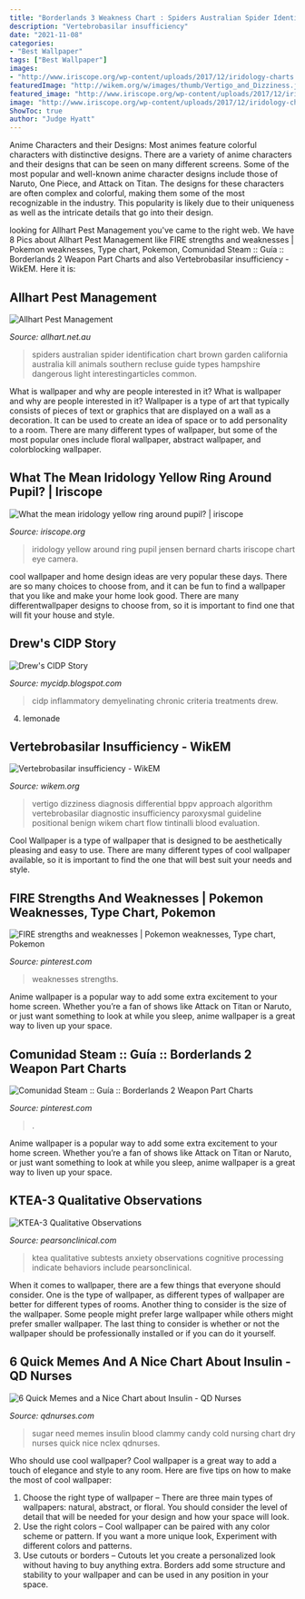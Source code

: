 ```yaml
---
title: "Borderlands 3 Weakness Chart : Spiders Australian Spider Identification Chart Brown Garden California Australia Kill Animals Southern Recluse Guide Types Hampshire Dangerous Light Interestingarticles Common"
description: "Vertebrobasilar insufficiency"
date: "2021-11-08"
categories:
- "Best Wallpaper"
tags: ["Best Wallpaper"]
images:
- "http://www.iriscope.org/wp-content/uploads/2017/12/iridology-charts.jpeg"
featuredImage: "http://wikem.org/w/images/thumb/Vertigo_and_Dizziness.jpg/300px-Vertigo_and_Dizziness.jpg"
featured_image: "http://www.iriscope.org/wp-content/uploads/2017/12/iridology-charts.jpeg"
image: "http://www.iriscope.org/wp-content/uploads/2017/12/iridology-charts.jpeg"
ShowToc: true
author: "Judge Hyatt"
---
```



Anime Characters and their Designs: Most animes feature colorful characters with distinctive designs.
There are a variety of anime characters and their designs that can be seen on many different screens. Some of the most popular and well-known anime character designs include those of Naruto, One Piece, and Attack on Titan. The designs for these characters are often complex and colorful, making them some of the most recognizable in the industry. This popularity is likely due to their uniqueness as well as the intricate details that go into their design.

	

		
looking for Allhart Pest Management you've came to the right web. We have 8 Pics about Allhart Pest Management like FIRE strengths and weaknesses | Pokemon weaknesses, Type chart, Pokemon, Comunidad Steam :: Guía :: Borderlands 2 Weapon Part Charts and also Vertebrobasilar insufficiency - WikEM. Here it is:
		
    
## Allhart Pest Management

<img loading=lazy src="http://allhart.net.au/img/australian-spiders.jpg" onerror="this.onerror=null;this.src='https://tse2.mm.bing.net/th?id=OIP.3YArMKXfcLwm9WFZnQ0t8wHaHn&amp;pid=15.1';" alt="Allhart Pest Management">

_Source: allhart.net.au_

>spiders australian spider identification chart brown garden california australia kill animals southern recluse guide types hampshire dangerous light interestingarticles common. 

	

What is wallpaper and why are people interested in it?
What is wallpaper and why are people interested in it?
Wallpaper is a type of art that typically consists of pieces of text or graphics that are displayed on a wall as a decoration. It can be used to create an idea of space or to add personality to a room. There are many different types of wallpaper, but some of the most popular ones include floral wallpaper, abstract wallpaper, and colorblocking wallpaper.

    
## What The Mean Iridology Yellow Ring Around Pupil? | Iriscope

<img loading=lazy src="http://www.iriscope.org/wp-content/uploads/2017/12/iridology-charts.jpeg" onerror="this.onerror=null;this.src='https://tse3.mm.bing.net/th?id=OIP.u25oSr6D5hIbhxqxkyiaYwHaFY&amp;pid=15.1';" alt="What the mean iridology yellow ring around pupil? | iriscope">

_Source: iriscope.org_

>iridology yellow around ring pupil jensen bernard charts iriscope chart eye camera. 

	

cool wallpaper and home design ideas are very popular these days. There are so many choices to choose from, and it can be fun to find a wallpaper that you like and make your home look good. There are many differentwallpaper designs to choose from, so it is important to find one that will fit your house and style.

    
## Drew&#039;s CIDP Story

<img loading=lazy src="http://4.bp.blogspot.com/-YsIXlhOcBbE/UhheD30mkHI/AAAAAAAAAa0/Qgry-M5SjqY/s1600/CIDP+Criteria+-+Drew.JPG" onerror="this.onerror=null;this.src='https://tse1.mm.bing.net/th?id=OIP.3I_qqvCTeinVg6c8Tv5b8AHaEB&amp;pid=15.1';" alt="Drew&#039;s CIDP Story">

_Source: mycidp.blogspot.com_

>cidp inflammatory demyelinating chronic criteria treatments drew. 

	

4. lemonade 

    
## Vertebrobasilar Insufficiency - WikEM

<img loading=lazy src="http://wikem.org/w/images/thumb/Vertigo_and_Dizziness.jpg/300px-Vertigo_and_Dizziness.jpg" onerror="this.onerror=null;this.src='https://tse2.mm.bing.net/th?id=OIP.-I4JR5G23eXoFbANQsuHAAAAAA&amp;pid=15.1';" alt="Vertebrobasilar insufficiency - WikEM">

_Source: wikem.org_

>vertigo dizziness diagnosis differential bppv approach algorithm vertebrobasilar diagnostic insufficiency paroxysmal guideline positional benign wikem chart flow tintinalli blood evaluation. 

	

Cool Wallpaper is a type of wallpaper that is designed to be aesthetically pleasing and easy to use. There are many different types of cool wallpaper available, so it is important to find the one that will best suit your needs and style.

    
## FIRE Strengths And Weaknesses | Pokemon Weaknesses, Type Chart, Pokemon

<img loading=lazy src="https://i.pinimg.com/736x/75/c8/6e/75c86ed2d2603d0ec37859d2f227ed02.jpg" onerror="this.onerror=null;this.src='https://tse4.mm.bing.net/th?id=OIP.vfhsZdkwmcUhhiYnNym9pwHaIZ&amp;pid=15.1';" alt="FIRE strengths and weaknesses | Pokemon weaknesses, Type chart, Pokemon">

_Source: pinterest.com_

>weaknesses strengths. 

	

Anime wallpaper is a popular way to add some extra excitement to your home screen. Whether you’re a fan of shows like Attack on Titan or Naruto, or just want something to look at while you sleep, anime wallpaper is a great way to liven up your space.

    
## Comunidad Steam :: Guía :: Borderlands 2 Weapon Part Charts

<img loading=lazy src="https://i.pinimg.com/736x/23/c7/2a/23c72a79c60feb592d1e748f59414746.jpg" onerror="this.onerror=null;this.src='https://tse4.mm.bing.net/th?id=OIP.DW3fKXzAQKoyDEECUFMiygHaGt&amp;pid=15.1';" alt="Comunidad Steam :: Guía :: Borderlands 2 Weapon Part Charts">

_Source: pinterest.com_

>. 

	

Anime wallpaper is a popular way to add some extra excitement to your home screen. Whether you’re a fan of shows like Attack on Titan or Naruto, or just want something to look at while you sleep, anime wallpaper is a great way to liven up your space.

    
## KTEA-3 Qualitative Observations

<img loading=lazy src="https://images.pearsonclinical.com/images/Assets/ktea-iii/subtestsclassified.jpg" onerror="this.onerror=null;this.src='https://tse1.mm.bing.net/th?id=OIP.WvVDtXo9w8nb5JV0hytv6QHaEO&amp;pid=15.1';" alt="KTEA-3 Qualitative Observations">

_Source: pearsonclinical.com_

>ktea qualitative subtests anxiety observations cognitive processing indicate behaviors include pearsonclinical. 

	

When it comes to wallpaper, there are a few things that everyone should consider. One is the type of wallpaper, as different types of wallpaper are better for different types of rooms. Another thing to consider is the size of the wallpaper. Some people might prefer large wallpaper while others might prefer smaller wallpaper. The last thing to consider is whether or not the wallpaper should be professionally installed or if you can do it yourself.

    
## 6 Quick Memes And A Nice Chart About Insulin - QD Nurses

<img loading=lazy src="http://qdnurses.com/wp-content/uploads/2016/04/Blood-sugar-e1461028978752.jpg?109be4" onerror="this.onerror=null;this.src='https://tse4.mm.bing.net/th?id=OIP.jSAI0LoODW7cLci-iH0LOQHaHa&amp;pid=15.1';" alt="6 Quick Memes and a Nice Chart about Insulin - QD Nurses">

_Source: qdnurses.com_

>sugar need memes insulin blood clammy candy cold nursing chart dry nurses quick nice nclex qdnurses. 

	

Who should use cool wallpaper?
Cool wallpaper is a great way to add a touch of elegance and style to any room. Here are five tips on how to make the most of cool wallpaper: 
1) Choose the right type of wallpaper – There are three main types of wallpapers: natural, abstract, or floral. You should consider the level of detail that will be needed for your design and how your space will look. 
2) Use the right colors – Cool wallpaper can be paired with any color scheme or pattern. If you want a more unique look, Experiment with different colors and patterns. 
3) Use cutouts or borders – Cutouts let you create a personalized look without having to buy anything extra. Borders add some structure and stability to your wallpaper and can be used in any position in your space.

